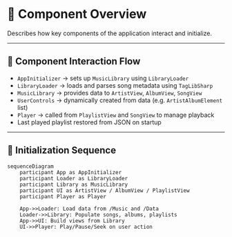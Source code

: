 # 🔄 Component Overview

Describes how key components of the application interact and initialize.

---

## 🔄 Component Interaction Flow

- `AppInitializer` → sets up `MusicLibrary` using `LibraryLoader`
- `LibraryLoader` → loads and parses song metadata using `TagLibSharp`
- `MusicLibrary` → provides data to `ArtistView`, `AlbumView`, `SongView`
- `UserControls` → dynamically created from data (e.g. `ArtistAlbumElement` list)
- `Player` → called from `PlaylistView` and `SongView` to manage playback
- Last played playlist restored from JSON on startup

---

## 🧬 Initialization Sequence

```mermaid
sequenceDiagram
    participant App as AppInitializer
    participant Loader as LibraryLoader
    participant Library as MusicLibrary
    participant UI as ArtistView / AlbumView / PlaylistView
    participant Player as Player

    App->>Loader: Load data from /Music and /Data
    Loader->>Library: Populate songs, albums, playlists
    App->>UI: Build views from Library
    UI->>Player: Play/Pause/Seek on user action